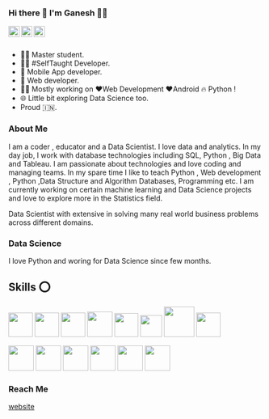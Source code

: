 ### Hi there 👋 I'm Ganesh 🙋‍♂️


<a href="https://www.linkedin.com/in/ganeshkavhar">
  <img align="left" alt="ganesh Linkedin" width="22px" src="https://cdn.jsdelivr.net/npm/simple-icons@v3/icons/linkedin.svg" />
</a>
<a href="https://github.com/ganeshkavhar">
  <img align="left" alt="Ganesh on  Github" width="22px" src="https://cdn.jsdelivr.net/npm/simple-icons@v3/icons/github.svg" />
</a>
<a href="https://t.me/ganeshkavhar">
  <img align="left" alt="Ganesh Telegram" width="22px" src="https://cdn.jsdelivr.net/npm/simple-icons@v3/icons/telegram.svg" />
</a>



</br>
</br>

<!--
**ganeshkavhar/ganeshkavhar** is a ✨ _special_ ✨ repository because its `README.md` (this file) appears on your GitHub profile.

Here are some ideas to get you started: 
-->
- 👨‍🎓  Master student.
- 👨‍💻 #SelfTaught Developer.
- 📱 Mobile App developer.
- 📱 Web developer.
- 👨‍💻 Mostly working on ❤️Web Development  ❤️Android 🔥 Python !
- 🌐 Little bit exploring Data Science too.
- Proud 🇮🇳.


### About Me
I am a coder , educator and a Data Scientist. I love data and analytics. In my day job, I work with database technologies including SQL, Python  , Big Data and Tableau. I am passionate about technologies and love coding and managing teams. In my spare time I like to teach Python , Web development , Python ,Data Structure and Algorithm  Databases, Programming etc. I am currently working on certain machine learning and Data Science projects and love to explore more in the Statistics field.

Data Scientist with extensive  in solving many real world business problems across different domains.

### Data Science 
I love Python and woring for Data Science since few months.

## Skills ⭕
<code><img height="48" src="https://firebasestorage.googleapis.com/v0/b/github--images.appspot.com/o/Github%20images%2F25231.svg?alt=media&token=ef2be627-04a6-4f80-afba-bf224281d35a"></code>
<code><img height="48" src="https://www.rlogical.com/wp-content/uploads/2019/05/android.png"></code>
<code><img height="48" src="https://cdn.worldvectorlogo.com/logos/visual-studio-code-1.svg"></code>
<code><img height="50" src="https://cdn.freebiesupply.com/logos/thumbs/2x/c-logo.png"></code>
<code><img height="47" src="https://hackernoon.com/hn-images/1*rW03Wtue71AKfxnx6XN_iQ.png"></code>
<code><img height="43" src="https://www.defactoinfotech.com/wp-content/uploads/2018/04/pOWERbi-png.png"></code>
<code><img height="60" src="https://abutua.com/images/cabutua03.png"></code>
<code><img height="48" src="https://upload.wikimedia.org/wikipedia/commons/thumb/c/c3/Python-logo-notext.svg/1200px-Python-logo-notext.svg.png"></code>

<code><img height="50" src="https://upload.wikimedia.org/wikipedia/commons/thumb/e/ed/Pandas_logo.svg/1200px-Pandas_logo.svg.png"></code>
<code><img height="50" src="https://user-images.githubusercontent.com/1217238/65354639-dd928f80-dba4-11e9-833b-bc3e8c6a737d.png"></code>
<code><img height="50" src="https://cdn-images-1.medium.com/max/1024/1*-QTg-_71YF0SVshMEaKZ_g.png"></code>
<code><img height="50" src="https://spin.atomicobject.com/wp-content/uploads/20180917161630/flask.png"></code>
<code><img height="50" src="https://miro.medium.com/max/600/0*LZQf7b4u8f97izwV.png"></code>
<code><img height="50" src="https://encrypted-tbn0.gstatic.com/images?q=tbn%3AANd9GcSxluFBnLXSCS5mSKudPHyQy0P3ugmwHYixMg&usqp=CAU"></code>

### Reach Me

[website](https://about.me/ganeshkavhar)
